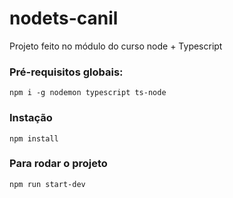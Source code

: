 # nodets-canil
Projeto feito no módulo do curso node + Typescript

### Pré-requisitos globais:
`npm i -g nodemon typescript ts-node`

### Instação
`npm install`

### Para rodar o projeto
`npm run start-dev`